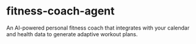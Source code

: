 # fitness-coach-agent
An AI-powered personal fitness coach that integrates with your calendar and health data to generate adaptive workout plans.
